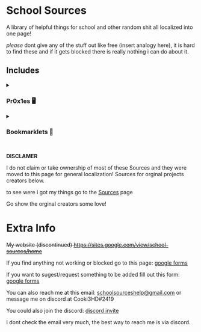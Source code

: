 # School Sources
A library of helpful things for school and other random shit all localized into one page!

*please* dont give any of the stuff out like free (insert analogy here), it is hard to find these and if it gets blocked there is really nothing i can do about it.


## Includes 

<details><summary><h3>Pr0x1es 🖥</h3></summary>                                                                                  

 - [Ultravoilet](https://ionian-electric-pelican.glitch.me/)

- [Holy Unblocker](https://responsible-silk-celestite.glitch.me)

- [Elixer](https://cerryx.net/)

- [Kproxy](https://192.95.4.124/)

- [Ludicrous](https://thaleyl.studyschooltoday.eu.org/)

- [Shadow](https://somber-eggplant-people.glitch.me/)

- [Nebula](https://schoolstatus.glitch.me/)

- [Metalic](https://birdfood.gq/)

- [Utopia](https://learningprep.xyz/)

- [Abyss](https://panel.redsteedstudios.com/)

- [TIWcog](https://starttiw.vercel.app/static/index.html)

- [Incognito](https://justicehs.herokuapp.com/)

- [RammerHead](https://reading-helper.cf/)

- [Intersteller](https://yxzy.mathewparkin.com/)

- [Rouge](https://lakesidetuition.info/)

- [Ruby Network](https://rubynetwork.tech/search)

- [CroxyProxy](https://www.a.cpfrx.info/)

- [RadonGames](https://rdg.scythx.cf/)

- [Emerald](https://ill.malmo.cl/)

- [Ball bang](https://math.appnaz.com/)

- [Node Unblocker](https://science-quizzez.vercel.app/)

- [TBG95](https://education-live.fun/)

- [Premium P_R.0.XE1E](https://search.bestmathbooks.online/)

</details>

<details><summary><h3>Bookmarklets 📒</h3></summary> 

 - [Blooket Cheats](https://github.com/binary-pumpkin/schoolsources/blob/main/Bookmarklet%20Cheats/Blooket%20Cheats)
 
 - [Edit Page](https://github.com/binary-pumpkin/schoolsources/blob/main/Bookmarklet%20Cheats/Edit%20Page)
 
 - [Edpuzzle Cheats](https://github.com/binary-pumpkin/schoolsources/blob/main/Bookmarklet%20Cheats/Edpuzzle%20cheats)
 
 - [Prodigy Cheats](https://github.com/binary-pumpkin/schoolsources/blob/main/Bookmarklet%20Cheats/Prodigy%20X%20Cheat)
 
 - [Quizlet Cheats](https://github.com/binary-pumpkin/schoolsources/blob/main/Bookmarklet%20Cheats/Quizlet%20Cheats)
 
 
</details>

## 

**DISCLAMER**

I do not claim or take ownership of most of these Sources and they were moved to this page for general localization!
Sources for orginal projects creators below.

to see were i got my things go to the [Sources](https://github.com/binary-pumpkin/schoolsources/blob/main/sources.md) page

Go show the orginal creators some love!

# Extra Info

~~My website (discontinued) https://sites.google.com/view/school-sources/home~~

If you find anything not working or blocked go to this page: [google forms](https://docs.google.com/forms/d/e/1FAIpQLSd--wPqaJUtXvfPjoIoguYmElUvNZTPtoYmdH_WSi0PrdY56g/viewform?usp=sf_link)

If you want to sugest/request something to be added fill out this form: [google forms](https://forms.gle/ve1Ew33ySbkNty4r5)

You can also reach me at this email: schoolsourceshelp@gmail.com or message me on discord at Cooki3HD#2419

You could also join the discord: [discord invite](https://www.google.com/url?q=https%3A%2F%2Fdiscord.gg%2FmHNHavHevP&sa=D&sntz=1&usg=AOvVaw0cR-u1GasHggzlvH1AEZxF)

I dont check the email very much, the best way to reach me is via discord.
